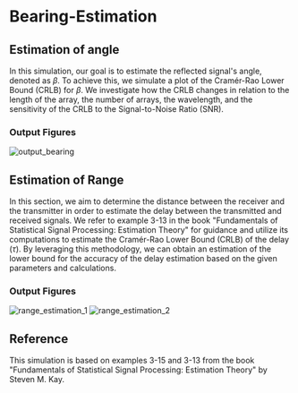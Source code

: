 # Bearing-Estimation
## Estimation of angle
In this simulation, our goal is to estimate the reflected signal's angle, denoted as $\beta$. To achieve this, we simulate a plot of the Cramér-Rao Lower Bound (CRLB) for $\beta$. We investigate how the CRLB changes in relation to the length of the array, the number of arrays, the wavelength, and the sensitivity of the CRLB to the Signal-to-Noise Ratio (SNR).

### Output Figures
![output_bearing](https://github.com/RGAlavicheh/Bearing-Estimation/assets/94162828/feaace41-1c71-4754-86e9-5abd09a7a6b4)

## Estimation of Range
In this section, we aim to determine the distance between the receiver and the transmitter in order to estimate the delay between the transmitted and received signals. We refer to example 3-13 in the book "Fundamentals of Statistical Signal Processing: Estimation Theory" for guidance and utilize its computations to estimate the Cramér-Rao Lower Bound (CRLB) of the delay ($\tau$). By leveraging this methodology, we can obtain an estimation of the lower bound for the accuracy of the delay estimation based on the given parameters and calculations.
### Output Figures
![range_estimation_1](https://github.com/RGAlavicheh/Bearing-and-Range-Estimation/assets/94162828/c6fd8270-2e4f-456b-8e35-ad380dc24bf1)
![range_estimation_2](https://github.com/RGAlavicheh/Bearing-and-Range-Estimation/assets/94162828/5776f027-27fc-4820-a56b-95f64fc7bae7)

## Reference
This simulation is based on examples 3-15 and 3-13 from the book "Fundamentals of Statistical Signal Processing: Estimation Theory" by Steven M. Kay.
